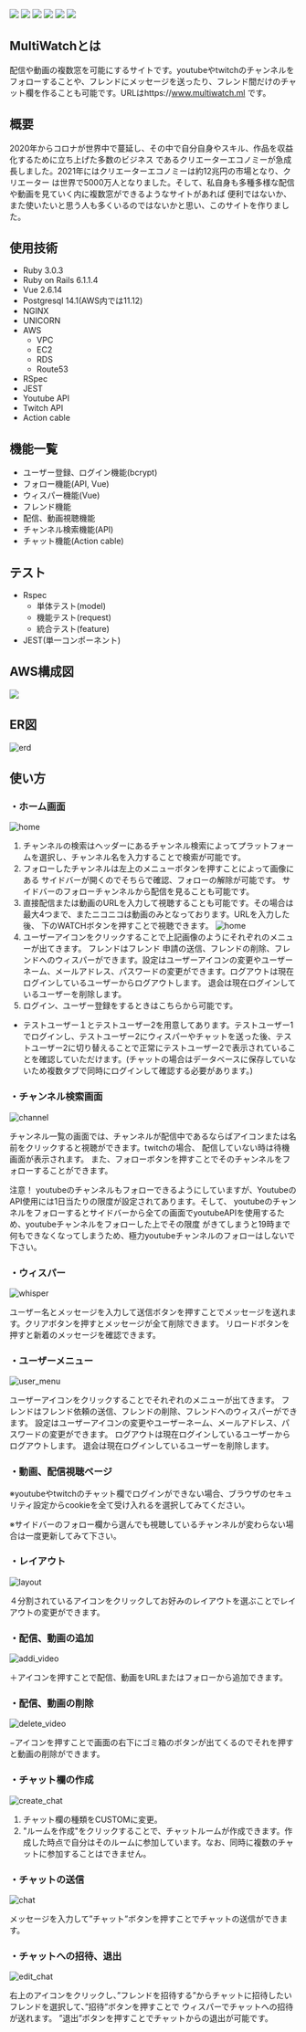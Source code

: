 ![](https://img.shields.io/badge/brew_3.3.15-blue) ![](https://img.shields.io/badge/rails-6.1.4.4-blue) ![](https://img.shields.io/badge/ruby-3.0.3-blue) ![](https://img.shields.io/badge/vue-2.6.14-blue) ![](https://img.shields.io/badge/tests-passing-green) ![](https://img.shields.io/badge/deploy-aws-blue)

## MultiWatchとは

配信や動画の複数窓を可能にするサイトです。youtubeやtwitchのチャンネルをフォローすることや、フレンドにメッセージを送ったり、フレンド間だけのチャット欄を作ることも可能です。URLはhttps://www.multiwatch.ml です。

## 概要

2020年からコロナが世界中で蔓延し、その中で自分自身やスキル、作品を収益化するために立ち上げた多数のビジネス
であるクリエーターエコノミーが急成長しました。2021年にはクリエーターエコノミーは約12兆円の市場となり、クリエーター
は世界で5000万人となりました。そして、私自身も多種多様な配信や動画を見ていく内に複数窓ができるようなサイトがあれば
便利ではないか、また使いたいと思う人も多くいるのではないかと思い、このサイトを作りました。

## 使用技術
  - Ruby 3.0.3
  - Ruby on Rails 6.1.1.4
  - Vue 2.6.14
  - Postgresql 14.1(AWS内では11.12)
  - NGINX
  - UNICORN
  - AWS
    - VPC
    - EC2
    - RDS
    - Route53
  - RSpec
  - JEST
  - Youtube API
  - Twitch API
  - Action cable

## 機能一覧
  - ユーザー登録、ログイン機能(bcrypt)
  - フォロー機能(API, Vue)
  - ウィスパー機能(Vue)
  - フレンド機能
  - 配信、動画視聴機能
  - チャンネル検索機能(API)
  - チャット機能(Action cable)

## テスト
  - Rspec
    - 単体テスト(model)
    - 機能テスト(request)
    - 統合テスト(feature)
  - JEST(単一コンポーネント)

## AWS構成図

  ![](/app/assets/images/multiwatch.drawio.png)

## ER図

  ![erd](/app/assets/images/erd.png)

## 使い方

### ・ホーム画面

  ![home](/app/assets/images/home.png)

1. チャンネルの検索はヘッダーにあるチャンネル検索によってプラットフォームを選択し、チャンネル名を入力することで検索が可能です。
1. フォローしたチャンネルは左上のメニューボタンを押すことによって画像にある サイドバーが開くのでそちらで確認、フォローの解除が可能です。
  サイドバーのフォローチャンネルから配信を見ることも可能です。
1. 直接配信または動画のURLを入力して視聴することも可能です。その場合は最大4つまで、またニコニコは動画のみとなっております。URLを入力した後、 下のWATCHボタンを押すことで視聴できます。
  ![home](/app/assets/images/user_menu.png)
1. ユーザーアイコンをクリックすることで上記画像のようにそれぞれのメニューが出てきます。 フレンドはフレンド 申請の送信、フレンドの削除、フレンドへのウィスパーができます。設定はユーザーアイコンの変更やユーザーネーム、メールアドレス、パスワードの変更ができます。ログアウトは現在ログインしているユーザーからログアウトします。
退会は現在ログインしているユーザーを削除します。
1. ログイン、ユーザー登録をするときはこちらから可能です。
  - テストユーザー１とテストユーザー2を用意してあります。テストユーザー1でログインし、テストユーザー2にウィスパーやチャットを送った後、テストユーザー2に切り替えることで正常にテストユーザー2で表示されていることを確認していただけます。(チャットの場合はデータベースに保存していないため複数タブで同時にログインして確認する必要があります。)

### ・チャンネル検索画面

  ![channel](/app/assets/images/channels.png)

チャンネル一覧の画面では、チャンネルが配信中であるならばアイコンまたは名前をクリックすると視聴ができます。twitchの場合、
配信していない時は待機画面が表示されます。
また、フォローボタンを押すことでそのチャンネルをフォローすることができます。

注意！ youtubeのチャンネルもフォローできるようにしていますが、YoutubeのAPI使用には1日当たりの限度が設定されてあります。そして、
youtubeのチャンネルをフォローするとサイドバーから全ての画面でyoutubeAPIを使用するため、youtubeチャンネルをフォローした上でその限度
がきてしまうと19時まで何もできなくなってしまうため、極力youtubeチャンネルのフォローはしないで下さい。

### ・ウィスパー

  ![whisper](/app/assets/images/whisper.png)

ユーザー名とメッセージを入力して送信ボタンを押すことでメッセージを送れます。クリアボタンを押すとメッセージが全て削除できます。
リロードボタンを押すと新着のメッセージを確認できます。

### ・ユーザーメニュー

  ![user_menu](/app/assets/images/user_menu.png)

ユーザーアイコンをクリックすることでそれぞれのメニューが出てきます。
フレンドはフレンド依頼の送信、フレンドの削除、フレンドへのウィスパーができます。
設定はユーザーアイコンの変更やユーザーネーム、メールアドレス、パスワードの変更ができます。
ログアウトは現在ログインしているユーザーからログアウトします。
退会は現在ログインしているユーザーを削除します。

### ・動画、配信視聴ページ

※youtubeやtwitchのチャット欄でログインができない場合、ブラウザのセキュリティ設定からcookieを全て受け入れるを選択してみてください。

※サイドバーのフォロー欄から選んでも視聴しているチャンネルが変わらない場合は一度更新してみて下さい。

### ・レイアウト

  ![layout](/app/assets/images/layout.png)

４分割されているアイコンをクリックしてお好みのレイアウトを選ぶことでレイアウトの変更ができます。

### ・配信、動画の追加

  ![addi_video](/app/assets/images/add_video.png)

＋アイコンを押すことで配信、動画をURLまたはフォローから追加できます。

### ・配信、動画の削除

  ![delete_video](/app/assets/images/delete_video.png)

−アイコンを押すことで画面の右下にゴミ箱のボタンが出てくるのでそれを押すと動画の削除ができます。

### ・チャット欄の作成

  ![create_chat](/app/assets/images/create_chat_room.png)

1. チャット欄の種類をCUSTOMに変更。
1. "ルームを作成"をクリックすることで、チャットルームが作成できます。作成した時点で自分はそのルームに参加しています。なお、同時に複数のチャットに参加することはできません。

### ・チャットの送信

  ![chat](/app/assets/images/chat.png)

メッセージを入力して”チャット”ボタンを押すことでチャットの送信ができます。

### ・チャットへの招待、退出

  ![edit_chat](/app/assets/images/edit_chat.png)

右上のアイコンをクリックし、”フレンドを招待する”からチャットに招待したいフレンドを選択して、”招待”ボタンを押すことで
ウィスパーでチャットへの招待が送れます。
”退出”ボタンを押すことでチャットからの退出が可能です。
